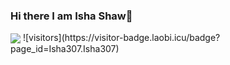 ### Hi there I am Isha Shaw👋

<!--
**Isha307/Isha307** is a ✨ _special_ ✨ repository because its `README.md` (this file) appears on your GitHub profile.

Here are some ideas to get you started:

- 🔭 I’m currently working on ...
- 🌱 I’m currently learning ...
- 👯 I’m looking to collaborate on ...
- 🤔 I’m looking for help with ...
- 💬 Ask me about ...
- 📫 How to reach me: ...
- 😄 Pronouns: ...
- ⚡ Fun fact: ...
-->


<img align="center" src="https://github-readme-stats.vercel.app/api/?username=Isha307&show_icons=true&theme=graywhite" />
![visitors](https://visitor-badge.laobi.icu/badge?page_id=Isha307.Isha307)
